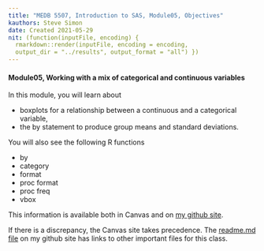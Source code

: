 ```yaml
---
title: "MEDB 5507, Introduction to SAS, Module05, Objectives"
kauthors: Steve Simon
date: Created 2021-05-29
nit: (function(inputFile, encoding) {
  rmarkdown::render(inputFile, encoding = encoding,
  output_dir = "../results", output_format = "all") }) 
---
```


#### Module05, Working with a mix of categorical and continuous variables

In this module, you will learn about

+ boxplots for a relationship between a continuous and a categorical variable,
+ the by statement to produce group means and standard deviations.
 
You will also see the following R functions

+ by
+ category
+ format
+ proc format
+ proc freq
+ vbox

<!---my git--->
This information is available both in Canvas and on [my github site][thisf].

If there is a discrepancy, the Canvas site takes precedence. The [readme.md file][mygit] on my github site has links to other important files for this class.

[thisf]: https://github.com/pmean/introduction-to-sas/blob/master/modules/5507-05-objectives.md
[mygit]: https://github.com/pmean/introduction-to-sas/blob/master/README.md
<!---my git--->

